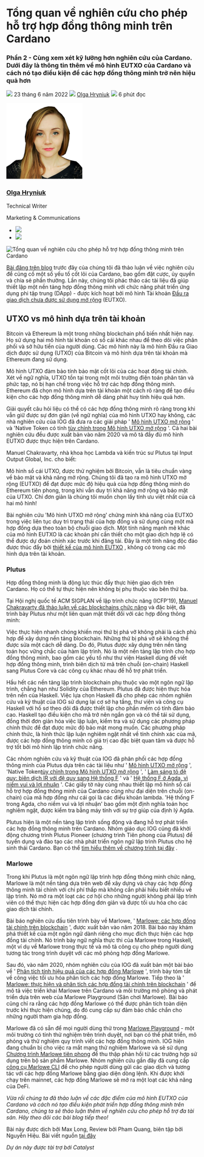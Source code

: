 # Tổng quan về nghiên cứu cho phép hỗ trợ hợp đồng thông minh trên Cardano

### **Phần 2 - Cùng xem xét kỹ lưỡng hơn nghiên cứu của Cardano. Dưới đây là thông tin thêm về mô hình EUTXO của Cardano và cách nó tạo điều kiện để các hợp đồng thông minh trở nên hiệu quả hơn**

![](img/2022-06-23-overview-of-the-research-enabling-smart-contract-support-on-cardano.002.png) 23 tháng 6 năm 2022 ![](img/2022-06-23-overview-of-the-research-enabling-smart-contract-support-on-cardano.002.png) [Olga Hryniuk](/en/blog/authors/olga-hryniuk/page-1/) ![](img/2022-06-23-overview-of-the-research-enabling-smart-contract-support-on-cardano.003.png) 6 phút đọc

![Olga Hryniuk](img/2022-06-23-overview-of-the-research-enabling-smart-contract-support-on-cardano.004.png)[](/en/blog/authors/olga-hryniuk/page-1/)

### [**Olga Hryniuk**](/en/blog/authors/olga-hryniuk/page-1/)

Technical Writer

Marketing &amp; Communications

- ![](img/2022-06-23-overview-of-the-research-enabling-smart-contract-support-on-cardano.005.png)[](https://www.linkedin.com/in/olga-hryniuk-1094a3160/ "LinkedIn")
- ![](img/2022-06-23-overview-of-the-research-enabling-smart-contract-support-on-cardano.006.png)[](https://github.com/olgahryniuk "GitHub")

![Tổng quan về nghiên cứu cho phép hỗ trợ hợp đồng thông minh trên Cardano](img/2022-06-23-overview-of-the-research-enabling-smart-contract-support-on-cardano.007.png)

[Bài đăng trên blog](https://iohk.io/en/blog/posts/2022/06/10/cardanos-foundational-research-overview/) trước đây của chúng tôi đã thảo luận về việc nghiên cứu để củng cố một số yếu tố cốt lõi của Cardano, bao gồm đặt cược, ủy quyền và chia sẻ phần thưởng. Lần này, chúng tôi phác thảo các tài liệu đã giúp thiết lập một nền tảng hợp đồng thông minh với chức năng phát triển ứng dụng phi tập trung (DApp) - được kích hoạt bởi mô hình Tài khoản [Đầu ra giao dịch chưa được sử dụng mở rộng](https://iohk.io/en/blog/posts/2021/03/11/cardanos-extended-utxo-accounting-model/) (EUTXO).

## **UTXO vs mô hình dựa trên tài khoản**

Bitcoin và Ethereum là một trong những blockchain phổ biến nhất hiện nay. Họ sử dụng hai mô hình tài khoản có sổ cái khác nhau để theo dõi việc phân phối và sở hữu tiền của người dùng. Các mô hình này là mô hình Đầu ra Giao dịch được sử dụng (UTXO) của Bitcoin và mô hình dựa trên tài khoản mà Ethereum đang sử dụng.

Mô hình UTXO đảm bảo tính bảo mật cốt lõi của các hoạt động tài chính. Xét về ngữ nghĩa, UTXO tồn tại trong một môi trường điện toán phân tán và phức tạp, nó bị hạn chế trong việc hỗ trợ các hợp đồng thông minh. Ethereum đã chọn mô hình dựa trên tài khoản một cách rõ ràng để tạo điều kiện cho các hợp đồng thông minh dễ dàng phát huy tính hiệu quả hơn.

Giải quyết câu hỏi liệu có thể có các hợp đồng thông minh rõ ràng trong khi vẫn giữ được sự đơn giản (về ngữ nghĩa) của mô hình UTXO hay không, các nhà nghiên cứu của IOG đã đưa ra các giải pháp ' [Mô hình UTXO mở rộng](https://iohk.io/en/research/library/papers/the-extended-utxo-model/) ' và 'Native Token có tính [tùy chỉnh trong Mô hình UTXO mở rộng](https://iohk.io/en/research/library/papers/native-custom-tokens-in-the-extended-utxo-model/) '. Cả hai bài nghiên cứu đều được xuất bản vào năm 2020 và mô tả đầy đủ mô hình EUTXO được thực hiện trên Cardano.

Manuel Chakravarty, nhà khoa học Lambda và kiến trúc sư Plutus tại Input Output Global, Inc. cho biết:

Mô hình sổ cái UTXO, được thử nghiệm bởi Bitcoin, vẫn là tiêu chuẩn vàng về bảo mật và khả năng mở rộng. Chúng tôi đã tạo ra mô hình UTXO mở rộng (EUTXO) để đạt được mức độ hiệu quả của hợp đồng thông minh do Ethereum tiên phong, trong khi vẫn duy trì khả năng mở rộng và bảo mật của UTXO. Chỉ đơn giản là chúng tôi muốn chọn lấy tính ưu việt nhất của cả hai mô hình!

Bài nghiên cứu 'Mô hình UTXO mở rộng' chứng minh khả năng của EUTXO trong việc liên tục duy trì trạng thái của hợp đồng và sử dụng cùng một mã hợp đồng dựa theo toàn bộ chuỗi giao dịch. Một tính năng mạnh mẽ khác của mô hình EUTXO là các khoản phí cần thiết cho một giao dịch hợp lệ có thể được dự đoán chính xác trước khi đăng tải. Đây là một tính năng độc đáo được thúc đẩy bởi [thiết kế của mô hình EUTXO](https://iog.io/en/blog/posts/2021/09/06/no-surprises-transaction-validation-on-cardano/) , không có trong các mô hình dựa trên tài khoản.

### **Plutus**

Hợp đồng thông minh là động lực thúc đẩy thực hiện giao dịch trên Cardano. Họ có thể tự thực hiện nên không bị phụ thuộc vào bên thứ ba.

Tại Hội nghị quốc tế ACM SIGPLAN về lập trình chức năng (ICFP'19), [Manuel Chakravarty đã thảo luận về các blockchains chức năng](https://www.youtube.com/watch?v=zXy4kxUlUmY) và đặc biệt, đã trình bày Plutus như một liên quan mật thiết đối với các hợp đồng thông minh:

Việc thực hiện nhanh chóng khiến mọi thứ bị phá vỡ không phải là cách phù hợp để xây dựng nền tảng blockchain. Những thứ bị phá vỡ sẽ không thể được sửa một cách dễ dàng. Do đó, Plutus được xây dựng trên nền tảng toán học vững chắc của hàm lập trình. Nó là một nền tảng lập trình cho hợp đồng thông minh, bao gồm các yếu tố như thư viện Haskell dùng để viết hợp đồng thông minh, trình biên dịch từ mã trên chuỗi (on-chain) Haskell sang Plutus Core và các công cụ khác nhau để hỗ trợ phát triển.

Hầu hết các nền tảng lập trình blockchain phụ thuộc vào một ngôn ngữ lập trình, chẳng hạn như Solidity của Ethereum. Plutus đã được hiện thực hóa trên nền của Haskell. Việc lựa chọn Haskell đã cho phép các nhóm nghiên cứu và kỹ thuật của IOG sử dụng lại cơ sở hạ tầng, thư viện và công cụ Haskell với hồ sơ theo dõi đã được thiết lập cho phần mềm có tính đảm bảo cao. Haskell tạo điều kiện cho mã trở nên ngắn gọn và có thể tái sử dụng, đồng thời đơn giản hóa việc lập luận, kiểm tra và sử dụng các phương pháp chính thức để đạt được mức độ bảo mật mong muốn. Các phương pháp chính thức, là hình thức lập luận nghiêm ngặt nhất về tính chính xác của mã, được các hợp đồng thông minh có giá trị cao đặc biệt quan tâm và được hỗ trợ tốt bởi mô hình lập trình chức năng.

Các nhóm nghiên cứu và kỹ thuật của IOG đã phân phối các hợp đồng thông minh của Plutus dựa trên các tài liệu như ' [Mô hình UTXO mở rộng](https://iohk.io/en/research/library/papers/the-extended-utxo-model/) ', 'Native Token[tùy chỉnh trong Mô hình UTXO mở rộng](https://iohk.io/en/research/library/papers/native-custom-tokens-in-the-extended-utxo-model/) ', ' [Làm sáng tỏ đệ quy: biên dịch IR với đệ quy sang Hệ thống F](https://iohk.io/en/research/library/papers/unraveling-recursioncompiling-an-ir-with-recursion-to-system-f/) ' và ' [Hệ thống F ở Agda, vì niềm vui và lợi nhuận](https://iohk.io/en/research/library/papers/system-f-in-agdafor-fun-and-profit/) '. Các giấy tờ này cùng nhau thiết lập mô hình sổ cái hỗ trợ hợp đồng thông minh của Cardano cũng như đại diện trên chuỗi (on-chain) của mã hợp đồng như cái gọi là các điều khoản lambda. 'Hệ thống F trong Agda, cho niềm vui và lợi nhuận' bao gồm một định nghĩa toán học nghiêm ngặt, được kiểm tra bằng máy tính với sự trợ giúp của định lý Agda.

Plutus hiện là một nền tảng lập trình sống động và đang hỗ trợ phát triển các hợp đồng thông minh trên Cardano. Nhóm giáo dục IOG cũng đã khởi động chương trình Plutus Pioneer (chương trình Tiên phong của Plutus) để tuyển dụng và đào tạo các nhà phát triển ngôn ngữ lập trình Plutus cho hệ sinh thái Cardano. Bạn có thể [tìm hiểu thêm về chương trình tại đây](https://testnets.cardano.org/en/plutus-pioneer-program/) .

### **Marlowe**

Trong khi Plutus là một ngôn ngữ lập trình hợp đồng thông minh chức năng, Marlowe là một nền tảng dựa trên web để xây dựng và chạy các hợp đồng thông minh tài chính với chi phí thấp mà không cần phải hiểu biết nhiều về lập trình. Nó mở ra một loạt các cơ hội cho những người không phải lập trình viên có thể thực hiện các hợp đồng đơn giản và được tối ưu hóa cho các giao dịch tài chính.

Bài báo nghiên cứu đầu tiên trình bày về Marlowe, ' [Marlowe: các hợp đồng tài chính trên blockchain](https://iohk.io/en/research/library/papers/marlowefinancial-contracts-on-blockchain/) ', được xuất bản vào năm 2018. Bài báo này khám phá thiết kế của một ngôn ngữ dành riêng cho mục đích thực hiện các hợp đồng tài chính. Nó trình bày ngữ nghĩa thực thi của Marlowe trong Haskell, một ví dụ về Marlowe trong thực tế và mô tả công cụ cho phép người dùng tương tác trong trình duyệt với các mô phỏng hợp đồng Marlowe.

Sau đó, vào năm 2020, nhóm nghiên cứu của IOG đã xuất bản một bài báo về ' [Phân tích tính hiệu quả của các hợp đồng Marlowe](https://iohk.io/en/research/library/papers/efficient-static-analysis-of-marlowe-contracts/) ', trình bày tóm tắt về công việc tối ưu hóa phân tích các hợp đồng Marlowe. Tiếp theo là ' [Marlowe: thực hiện và phân tích các hợp đồng tài chính trên blockchain](https://iohk.io/en/research/library/papers/marloweimplementing-and-analysing-financial-contracts-on-blockchain/) ' để mô tả việc triển khai Marlowe trên Cardano và môi trường mô phỏng và phát triển dựa trên web của Marlowe Playground (Sân chơi Marlowe). Bài báo cũng chỉ ra rằng các hợp đồng Marlowe có thể được phân tích toàn diện trước khi thực hiện chúng, do đó cung cấp sự đảm bảo chắc chắn cho những người tham gia hợp đồng.

Marlowe đã có sẵn để mọi người dùng thử trong [Marlowe Playground](https://playground.marlowe.iohkdev.io/#/) - một môi trường có tính thử nghiệm trên trình duyệt, nơi bạn có thể phát triển, mô phỏng và thử nghiệm quy trình viết các hợp đồng thông minh. IOG hiện đang chuẩn bị cho việc ra mắt mạng thử nghiệm Marlowe và sẽ sử dụng [Chương trình Marlowe tiên phong](https://pioneers.marlowe-finance.io/) để thu thập phản hồi từ các trường hợp sử dụng trên bộ sản phẩm Marlowe. Nhóm nghiên cứu gần đây đã cung cấp [công cụ Marlowe CLI](https://iohk.io/en/blog/posts/2022/04/19/introducing-the-new-command-line-interface-tool-for-marlowe/) để cho phép người dùng gửi các giao dịch và tương tác với các hợp đồng Marlowe bằng giao diện dòng lệnh. Khi được khởi chạy trên mainnet, các hợp đồng Marlowe sẽ mở ra một loạt các khả năng của DeFi.

*Vừa rồi chúng ta đã thảo luận về các đặc điểm của mô hình EUTXO của Cardano và cách nó tạo điều kiện phát triển hợp đồng thông minh trên Cardano, chúng ta sẽ thảo luận thêm về nghiên cứu cho phép hỗ trợ đa tài sản. Hãy theo dõi các bài blog tiếp theo!*

Bài này được dịch bởi Max Long, Review bởi Pham Quang, biên tập bởi Nguyễn Hiệu. Bài viết nguồn [tại đây](https://iohk.io/en/blog/posts/2022/06/23/overview-of-the-research-enabling-smart-contract-support-on-cardano)

*Dự án này được tài trợ bới Catalyst*
